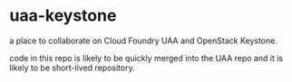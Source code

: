 uaa-keystone
============

a place to collaborate on Cloud Foundry UAA and OpenStack Keystone.

code in this repo is likely to be quickly merged into the UAA repo and it is likely to be short-lived repository.
